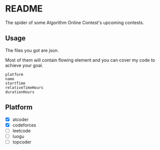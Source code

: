 # README

The spider of some Algorithm Online Contest's upcoming contests.

## Usage

The files you got are json.

Most of them will contain flowing element and you can cover my code to achieve your goal.

```
platform
name
startTime
relativeTimeHours
durationHours
```

## Platform

- [x] atcoder
- [x] codeforces
- [ ] leetcode
- [ ] luogu
- [ ] topcoder
